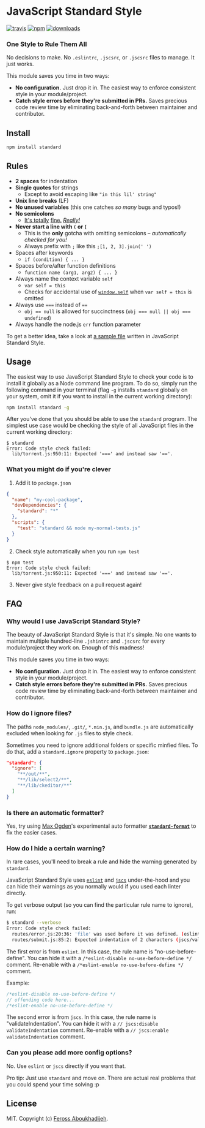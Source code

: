 # JavaScript Standard Style
[![travis][travis-image]][travis-url]
[![npm][npm-image]][npm-url]
[![downloads][downloads-image]][downloads-url]

[travis-image]: https://img.shields.io/travis/feross/standard.svg?style=flat
[travis-url]: https://travis-ci.org/feross/standard
[npm-image]: https://img.shields.io/npm/v/standard.svg?style=flat
[npm-url]: https://npmjs.org/package/standard
[downloads-image]: https://img.shields.io/npm/dm/standard.svg?style=flat
[downloads-url]: https://npmjs.org/package/standard

### One Style to Rule Them All

No decisions to make. No `.eslintrc`, `.jscsrc`, or `.jscsrc` files to manage. It just
works.

This module saves you time in two ways:

- **No configuration.** Just drop it in. The easiest way to enforce consistent style in
  your module/project.
- **Catch style errors before they're submitted in PRs.** Saves precious code review time
  by eliminating back-and-forth between maintainer and contributor.

## Install

```bash
npm install standard
```

## Rules

- **2 spaces** for indentation
- **Single quotes** for strings
  - Except to avoid escaping like `"in this lil' string"`
- **Unix line breaks** (LF)
- **No unused variables** (this one catches *so many* bugs and typos!)
- **No semicolons**
  - [It's totally][1] [fine.][2] *[Really!][3]*
- **Never start a line with `(` or `[`**
  - This is the **only** gotcha with omitting semicolons – *automatically checked for you!*
  - Always prefix with `;` like this `;[1, 2, 3].join(' ')`
- Spaces after keywords
  - `if (condition) { ... }`
- Spaces before/after function definitions
  - `function name (arg1, arg2) { ... }`
- Always name the context variable `self`
  - `var self = this`
  - Checks for accidental use of [`window.self`][4] when `var self = this` is omitted
- Always use `===` instead of `==`
  - `obj == null` is allowed for succinctness (`obj === null || obj === undefined`)
- Always handle the node.js `err` function parameter

[1]: http://blog.izs.me/post/2353458699/an-open-letter-to-javascript-leaders-regarding
[2]: http://inimino.org/~inimino/blog/javascript_semicolons
[3]: https://github.com/maxogden/messages/issues/18
[4]: https://developer.mozilla.org/en-US/docs/Web/API/Window.self

To get a better idea, take a look at
[a sample file](https://github.com/feross/bittorrent-dht/blob/master/client.js) written
in JavaScript Standard Style.

## Usage

The easiest way to use JavaScript Standard Style to check your code is to install it
globally as a Node command line program. To do so, simply run the following command in
your terminal (flag `-g` installs `standard` globally on your system, omit it if you want
to install in the current working directory):

```bash
npm install standard -g
```

After you've done that you should be able to use the `standard` program. The simplest use
case would be checking the style of all JavaScript files in the current working directory:

```
$ standard
Error: Code style check failed:
  lib/torrent.js:950:11: Expected '===' and instead saw '=='.
```

### What you might do if you're clever

1. Add it to `package.json`

  ```json
  {
    "name": "my-cool-package",
    "devDependencies": {
      "standard": "*"
    },
    "scripts": {
      "test": "standard && node my-normal-tests.js"
    }
  }
  ```

2. Check style automatically when you run `npm test`

  ```
  $ npm test
  Error: Code style check failed:
    lib/torrent.js:950:11: Expected '===' and instead saw '=='.
  ```

3. Never give style feedback on a pull request again!

## FAQ

### Why would I use JavaScript Standard Style?

The beauty of JavaScript Standard Style is that it's simple. No one wants to maintain
multiple hundred-line `.jshintrc` and `.jscsrc` for every module/project they work on.
Enough of this madness!

This module saves you time in two ways:

- **No configuration.** Just drop it in. The easiest way to enforce consistent style in
  your module/project.
- **Catch style errors before they're submitted in PRs.** Saves precious code review time
  by eliminating back-and-forth between maintainer and contributor.

### How do I ignore files?

The paths `node_modules/`, `.git/`, `*.min.js`, and `bundle.js` are automatically excluded
when looking for `.js` files to style check.

Sometimes you need to ignore additional folders or specific minfied files. To do that, add
a `standard.ignore` property to `package.json`:

```json
"standard": {
  "ignore": [
    "**/out/**",
    "**/lib/select2/**",
    "**/lib/ckeditor/**"
  ]
}
```

### Is there an automatic formatter?

Yes, try using [Max Ogden](https://github.com/maxogden)'s experimental auto formatter
**[`standard-format`](https://github.com/maxogden/standard-format)** to fix the easier
cases.

### How do I hide a certain warning?

In rare cases, you'll need to break a rule and hide the warning generated by `standard`.

JavaScript Standard Style uses [`eslint`](http://eslint.org/) and
[`jscs`](http://jscs.info/) under-the-hood and you can hide their warnings as you normally
would if you used each linter directly.

To get verbose output (so you can find the particular rule name to ignore), run:

```bash
$ standard --verbose
Error: Code style check failed:
  routes/error.js:20:36: 'file' was used before it was defined. (eslint/no-use-before-define)
  routes/submit.js:85:2: Expected indentation of 2 characters (jscs/validateIndentation)
```

The first error is from `eslint`. In this case, the rule name is "no-use-before-define".
You can hide it with a `/*eslint-disable no-use-before-define */` comment. Re-enable with
a `/*eslint-enable no-use-before-define */` comment.

Example:

```js
/*eslint-disable no-use-before-define */
// offending code here...
/*eslint-enable no-use-before-define */
```

The second error is from `jscs`. In this case, the rule name is "validateIndentation".
You can hide it with a `// jscs:disable validateIndentation` comment. Re-enable with a
`// jscs:enable validateIndentation` comment.

### Can you please add more config options?

No. Use `eslint` or `jscs` directly if you want that.

Pro tip: Just use `standard` and move on. There are actual real problems that you could
spend your time solving :p

## License

MIT. Copyright (c) [Feross Aboukhadijeh](http://feross.org).
